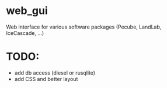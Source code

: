 # web_gui

Web interface for various software packages (Pecube, LandLab, IceCascade, ...)

# TODO:
- add db access (diesel or rusqlite)
- add CSS and better layout
